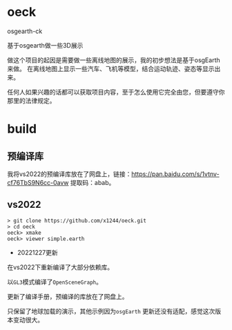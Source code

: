 # oeck
osgearth-ck

基于osgearth做一些3D展示

做这个项目的起因是需要做一些离线地图的展示，我的初步想法是基于osgEarth来做。
在离线地图上显示一些汽车、飞机等模型，结合运动轨迹、姿态等显示出来。

任何人如果兴趣的话都可以获取项目内容，至于怎么使用它完全由您，但要遵守你那里的法律规定。

# build
## 预编译库

我将vs2022的预编译库放在了网盘上，链接：https://pan.baidu.com/s/1vtnv-cf76TbS9N6cc-0avw 
提取码：abab。

## vs2022

```
> git clone https://github.com/x1244/oeck.git
> cd oeck
oeck> xmake
oeck> viewer simple.earth
```

* 20221227更新

在vs2022下重新编译了大部分依赖库。

以`GL3`模式编译了`OpenSceneGraph`。

更新了编译手册，预编译的库放在了网盘上。

只保留了地球加载的演示，其他示例因为`osgEarth` 更新还没有适配，感觉这次版本变动很大。